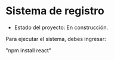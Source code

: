 <h1> Sistema de registro</h1>

- Estado del proyecto: En construcción.

Para ejecutar el sistema, debes ingresar:

"npm install react"

